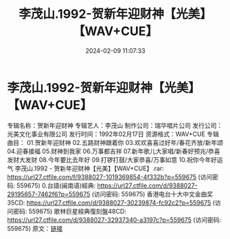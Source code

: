 ﻿---
title: 李茂山.1992-贺新年迎财神【光美】【WAV+CUE】
date: 2024-02-09 11:07:33
categories: WAV车载音乐、镜像
tags: 华语中文
---
# 李茂山.1992-贺新年迎财神【光美】【WAV+CUE】

专辑名称：贺新年迎财神
专辑艺人：李茂山
制作公司：瑞华唱片公司
发行公司：光美文化事业有限公司
发行时间：1992年02月17日
资源格式：WAV+CUE
专辑曲目：
01.贺新年迎财神
02.五路财神跟着你
03.欢欢喜喜过好年/春花齐放/新年颂
04.迎春接福
05.财神到我家
06.万事都吉祥
07.新年歌儿大家唱/新春好预兆/恭喜发财大发财
08.今年要比去年好
09.打锣打鼓/大家恭喜/万事如意
10.祝你今年好运气
李茂山.1992 - 贺新年迎财神【光美】【WAV+CUE】.rar: https://url27.ctfile.com/f/9388027-1019369854-4f332b?p=559675
(访问密码: 559675)
0.台語(闽南语)經典: https://url27.ctfile.com/d/9388027-29195657-7462f6?p=559675
(访问密码: 559675)
香港电台十大中文金曲奖 35CD: https://url27.ctfile.com/d/9388027-30239874-fc92c2?p=559675
(访问密码: 559675)
歌林巨星經典復刻盤48CD: https://url27.ctfile.com/d/9388027-32937340-a3197c?p=559675
(访问密码: 559675)
原文：[链接](https://blog.sina.com.cn/s/blog_1647c7e76010314fo.html)
